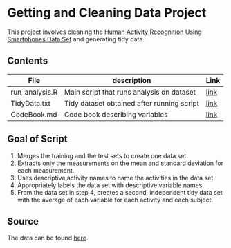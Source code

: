 # Getting and Cleaning Data Project

This project involves cleaning the [Human Activity Recognition Using Smartphones Data Set](https://archive.ics.uci.edu/ml/datasets/Human+Activity+Recognition+Using+Smartphones#) and generating tidy data.

## Contents

File | description | Link
-----|------------|---
run_analysis.R |Main script that runs analysis on dataset| [link](https://github.com/Naadborole/DataCleaningProject/blob/master/run_analysis.R)
TidyData.txt| Tidy dataset obtained after running script | [link](https://github.com/Naadborole/DataCleaningProject/blob/master/TidyData.txt)
CodeBook.md|Code book describing variables| [link](https://github.com/Naadborole/DataCleaningProject/blob/master/CodeBook.md)

## Goal of Script

1. Merges the training and the test sets to create one data set.
2. Extracts only the measurements on the mean and standard deviation for each measurement.
3. Uses descriptive activity names to name the activities in the data set
4. Appropriately labels the data set with descriptive variable names.
5. From the data set in step 4, creates a second, independent tidy data set with the average of each variable for each activity and each subject.

## Source

The data can be found [here](https://archive.ics.uci.edu/ml/machine-learning-databases/00240/).

